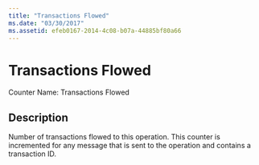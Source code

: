 ```yaml
---
title: "Transactions Flowed"
ms.date: "03/30/2017"
ms.assetid: efeb0167-2014-4c08-b07a-44885bf80a66
---
```

# Transactions Flowed

Counter Name: Transactions Flowed  
  
## Description  

 Number of transactions flowed to this operation. This counter is incremented for any message that is sent to the operation and contains a transaction ID.
